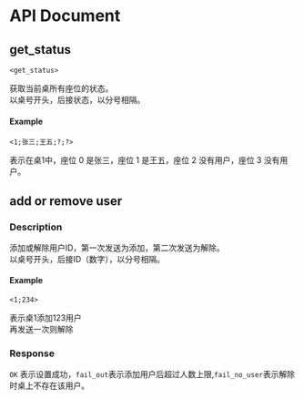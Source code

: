 # API Document

## get_status

```
<get_status>
```

获取当前桌所有座位的状态。\
以桌号开头，后接状态，以分号相隔。

#### Example

```
<1;张三;王五;?;?>
```
表示在桌1中，座位 0 是张三，座位 1 是王五，座位 2 没有用户，座位 3 没有用户。

## add or remove user

### Description

添加或解除用户ID，第一次发送为添加，第二次发送为解除。 \
以桌号开头，后接ID（数字），以分号相隔。

#### Example

```
<1;234>
```
表示桌1添加123用户\
再发送一次则解除


### Response

`OK` 表示设置成功，`fail_out`表示添加用户后超过人数上限,`fail_no_user`表示解除时桌上不存在该用户。
